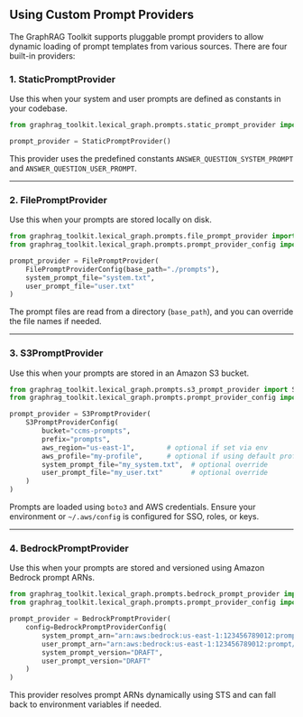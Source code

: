 
## Using Custom Prompt Providers

The GraphRAG Toolkit supports pluggable prompt providers to allow dynamic loading of prompt templates from various sources. There are four built-in providers:

### 1. StaticPromptProvider

Use this when your system and user prompts are defined as constants in your codebase.

```python
from graphrag_toolkit.lexical_graph.prompts.static_prompt_provider import StaticPromptProvider

prompt_provider = StaticPromptProvider()
```

This provider uses the predefined constants `ANSWER_QUESTION_SYSTEM_PROMPT` and `ANSWER_QUESTION_USER_PROMPT`.

---

### 2. FilePromptProvider

Use this when your prompts are stored locally on disk.

```python
from graphrag_toolkit.lexical_graph.prompts.file_prompt_provider import FilePromptProvider
from graphrag_toolkit.lexical_graph.prompts.prompt_provider_config import FilePromptProviderConfig

prompt_provider = FilePromptProvider(
    FilePromptProviderConfig(base_path="./prompts"),
    system_prompt_file="system.txt",
    user_prompt_file="user.txt"
)
```

The prompt files are read from a directory (`base_path`), and you can override the file names if needed.

---

### 3. S3PromptProvider

Use this when your prompts are stored in an Amazon S3 bucket.

```python
from graphrag_toolkit.lexical_graph.prompts.s3_prompt_provider import S3PromptProvider
from graphrag_toolkit.lexical_graph.prompts.prompt_provider_config import S3PromptProviderConfig

prompt_provider = S3PromptProvider(
    S3PromptProviderConfig(
        bucket="ccms-prompts",
        prefix="prompts",
        aws_region="us-east-1",        # optional if set via env
        aws_profile="my-profile",      # optional if using default profile
        system_prompt_file="my_system.txt",  # optional override
        user_prompt_file="my_user.txt"       # optional override
    )
)
```

Prompts are loaded using `boto3` and AWS credentials. Ensure your environment or `~/.aws/config` is configured for SSO, roles, or keys.

---

### 4. BedrockPromptProvider

Use this when your prompts are stored and versioned using Amazon Bedrock prompt ARNs.

```python
from graphrag_toolkit.lexical_graph.prompts.bedrock_prompt_provider import BedrockPromptProvider
from graphrag_toolkit.lexical_graph.prompts.prompt_provider_config import BedrockPromptProviderConfig

prompt_provider = BedrockPromptProvider(
    config=BedrockPromptProviderConfig(
        system_prompt_arn="arn:aws:bedrock:us-east-1:123456789012:prompt/my-system",
        user_prompt_arn="arn:aws:bedrock:us-east-1:123456789012:prompt/my-user",
        system_prompt_version="DRAFT",
        user_prompt_version="DRAFT"
    )
)
```

This provider resolves prompt ARNs dynamically using STS and can fall back to environment variables if needed.

